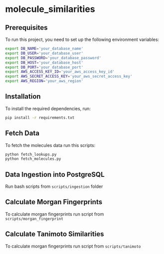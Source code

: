 # molecule_similarities

## Prerequisites
To run this project, you need to set up the following environment variables:

```sh
export DB_NAME='your_database_name'
export DB_USER='your_database_user'
export DB_PASSWORD='your_database_password'
export DB_HOST='your_database_host'
export DB_PORT='your_database_port'
export AWS_ACCESS_KEY_ID='your_aws_access_key_id'
export AWS_SECRET_ACCESS_KEY='your_aws_secret_access_key'
export AWS_REGION='your_aws_region'
```


## Installation
To install the required dependencies, run:

```sh
pip install -r requirements.txt
```

## Fetch Data

To fetch the molecules data run this scripts:

```sh
python fetch_lookups.py
python fetch_molecules.py
```

## Data Ingestion into PostgreSQL

Run bash scripts from `scripts/ingestion` folder

## Calculate Morgan Fingerprints

To calculate morgan fingerprints run script from `scripts/morgan_fingerprint`

## Calculate Tanimoto Similarities

To calculate morgan fingerprints run script from `scripts/tanimoto`
